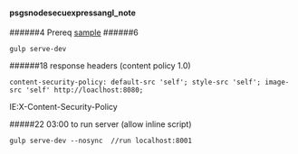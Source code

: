 #### psgsnodesecuexpressangl_note
######4 Prereq
[sample](https://github.com/clarkio/vulnerable-app)
######6
```
gulp serve-dev
```

######18
response headers (content policy 1.0)
```
content-security-policy: default-src 'self'; style-src 'self'; image-src 'self' http://loaclhost:8080;
```
IE:X-Content-Security-Policy

#####22
03:00 to run server (allow inline script)
```
gulp serve-dev --nosync  //run localhost:8001
```
